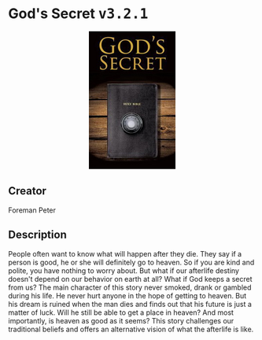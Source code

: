 
# God's Secret <kbd>v3.2.1</kbd>

<center>
  <img src="./cover-1024.jpg"/>
</center>

## Creator
Foreman Peter

## Description
People often want to know what will happen after they die. They say if a person is good, he or she will definitely go to heaven. So if you are kind and polite, you have nothing to worry about. But what if our afterlife destiny doesn't depend on our behavior on earth at all? What if God keeps a secret from us? The main character of this story never smoked, drank or gambled during his life. He never hurt anyone in the hope of getting to heaven. But his dream is ruined when the man dies and finds out that his future is just a matter of luck. Will he still be able to get a place in heaven? And most importantly, is heaven as good as it seems? This story challenges our traditional beliefs and offers an alternative vision of what the afterlife is like.
